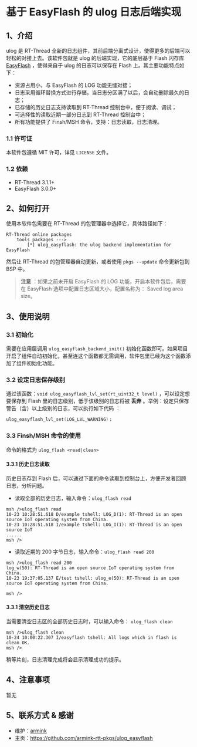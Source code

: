 # 基于 EasyFlash 的 ulog 日志后端实现
## 1、介绍

ulog 是 RT-Thread 全新的日志组件，其前后端分离式设计，使得更多的后端可以轻松的对接上去。该软件包就是 ulog 的后端实现，它的底层基于 Flash 闪存库 [EasyFlash](https://github.com/armink/EasyFlash) ，使得来自于 ulog 的日志可以保存在 Flash 上。其主要功能特点如下：

- 资源占用小，与 EasyFlash 的 LOG 功能无缝对接；
- 日志采用循环替换方式进行存储，当日志分区满了以后，会自动删除最久的日志；
- 已存储的历史日志支持读取到 RT-Thread 控制台中，便于阅读、调试；
- 可选择性的读取近期一部分日志到 RT-Thread 控制台中；
- 所有功能提供了 Finsh/MSH 命令，支持：日志读取，日志清理。

### 1.1 许可证

本软件包遵循 MIT 许可，详见 `LICENSE` 文件。

### 1.2 依赖

- RT-Thread 3.1.1+
- EasyFlash 3.0.0+

## 2、如何打开

使用本软件包需要在 RT-Thread 的包管理器中选择它，具体路径如下：

```
RT-Thread online packages
    tools packages --->
        [*] ulog_easyflash: the ulog backend implementation for EasyFlash
```

然后让 RT-Thread 的包管理器自动更新，或者使用 `pkgs --update` 命令更新包到 BSP 中。

> **注意** ：如果之前未开启 EasyFlash 的 LOG 功能，开启本软件包后，需要在 EasyFlash 选项中配置日志区域大小，配置名称为： Saved log area size。

## 3、使用说明

### 3.1 初始化

需要在应用层调用 `ulog_easyflash_backend_init()` 初始化函数即可。如果项目开启了组件自动初始化，甚至连这个函数都无需调用，软件包里已经为这个函数添加了组件初始化功能。

### 3.2 设定日志保存级别

通过该函数：`void ulog_easyflash_lvl_set(rt_uint32_t level)` ，可以设定想要保存到 Flash 里的日志级别，低于该级别的日志将被 **丢弃** 。举例：设定只保存警告（含）以上级别的日志，可以执行如下代码 ： 

```c
ulog_easyflash_lvl_set(LOG_LVL_WARNING)；
```

### 3.3 Finsh/MSH 命令的使用

命令的格式为 `ulog_flash <read|clean>` 

#### 3.3.1 历史日志读取

历史日志存到 Flash 后，可以通过下面的命令读取到控制台上，方便开发者回顾日志，分析问题。

- 读取全部的历史日志，输入命令：`ulog_flash read`

```shell
msh />ulog_flash read
10-23 10:28:51.618 D/example tshell: LOG_D(1): RT-Thread is an open source IoT operating system from China.
10-23 10:28:51.618 I/example tshell: LOG_I(1): RT-Thread is an open source IoT
......
msh />
```

- 读取近期的 200 字节日志，输入命令：`ulog_flash read 200`

```shell
msh />ulog_flash read 200
log_w(50): RT-Thread is an open source IoT operating system from China.
10-23 19:37:05.137 E/test tshell: ulog_e(50): RT-Thread is an open source IoT operating system from China.

msh />
```

#### 3.3.1 清空历史日志

当需要清空日志区的全部历史日志时，可以输入命令： `ulog_flash clean`

```shell
msh />ulog_flash clean
10-24 10:00:22.307 I/easyflash tshell: All logs which in flash is clean OK.
msh />
```

稍等片刻，日志清理完成将会显示清理成功的提示。

## 4、注意事项

暂无

## 5、联系方式 & 感谢

* 维护：[armink](https://github.com/armink)
* 主页：https://github.com/armink-rtt-pkgs/ulog_easyflash
